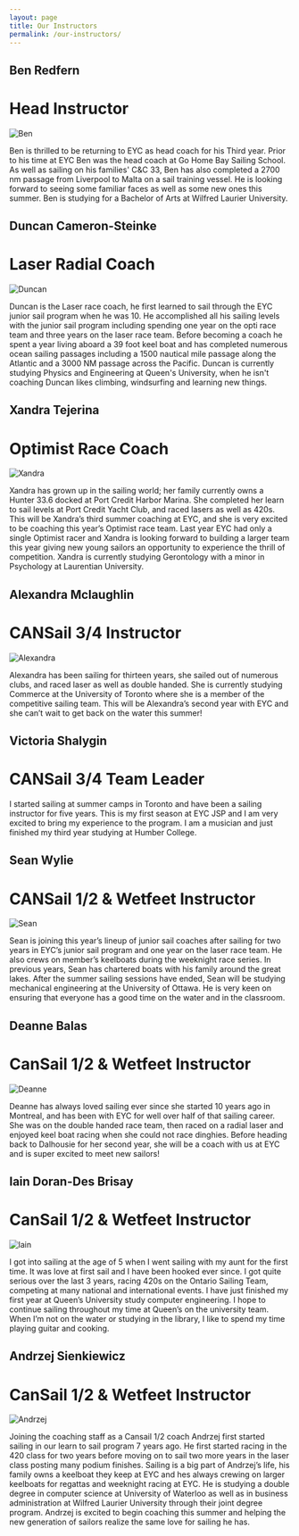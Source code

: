 ```yaml
---
layout: page
title: Our Instructors
permalink: /our-instructors/
---
```


## Ben Redfern
# Head Instructor
![Ben](/assets/our-team/ben.jpg)

Ben is thrilled to be returning to EYC as head coach for his Third year. Prior to his time at EYC Ben was the head coach at Go Home Bay Sailing School. As well as sailing on his families' C&C 33, Ben has also completed a 2700 nm passage from Liverpool to Malta on a sail training vessel. He is looking forward to seeing some familiar faces as well as some new ones this summer. Ben is studying for a Bachelor of Arts at Wilfred Laurier University.

## Duncan Cameron-Steinke
# Laser Radial Coach
![Duncan](/assets/our-team/duncan.jpg)

Duncan is the Laser race coach, he first learned to sail through the EYC junior sail program when he was 10. He accomplished all his sailing levels with the junior sail program including spending one year on the opti race team and three years on the laser race team. Before becoming a coach he spent a year living aboard a 39 foot keel boat and has completed numerous ocean sailing passages including a 1500 nautical mile passage along the Atlantic and a 3000 NM passage across the Pacific. Duncan is currently studying Physics and Engineering at Queen's University, when he isn't coaching Duncan likes climbing, windsurfing and learning new things.

## Xandra Tejerina
# Optimist Race Coach
![Xandra](/assets/our-team/xandra.jpg)

Xandra has grown up in the sailing world; her family currently owns a Hunter 33.6 docked at Port Credit Harbor Marina. She completed her learn to sail levels at Port Credit Yacht Club, and raced lasers as well as 420s. This will be Xandra’s third summer coaching at EYC, and she is very excited to be coaching this year’s Optimist race team. Last year EYC had only a single Optimist racer and Xandra is looking forward to building a larger team this year giving new young sailors an opportunity to experience the thrill of competition. Xandra is currently studying Gerontology with a minor in Psychology at Laurentian University.

## Alexandra Mclaughlin
# CANSail 3/4 Instructor
![Alexandra](/assets/our-team/alexandra.jpg)

Alexandra has been sailing for thirteen years, she sailed out of numerous clubs, and raced laser as well as double handed. She is currently studying Commerce at the University of Toronto where she is a member of the competitive sailing team. This will be Alexandra’s second year with EYC and she can’t wait to get back on the water this summer!

## Victoria Shalygin
# CANSail 3/4 Team Leader

I started sailing at summer camps in Toronto and have been a sailing instructor for five years. This is
my first season at EYC JSP and I am very excited to bring my experience to the program. I am a
musician and just finished my third year studying at Humber College.

## Sean Wylie
# CANSail 1/2 & Wetfeet Instructor
![Sean](/assets/our-team/sean.jpg)

Sean is joining this year’s lineup of junior sail coaches after sailing for two years in EYC’s junior sail program and one year on the laser race team. He also crews on member’s keelboats during the weeknight race series. In previous years, Sean has chartered boats with his family around the great lakes. After the summer sailing sessions have ended, Sean will be studying mechanical engineering at the University of Ottawa. He is very keen on ensuring that everyone has a good time on the water and in the classroom.

## Deanne Balas
# CanSail 1/2 & Wetfeet Instructor
![Deanne](/assets/our-team/deanne.jpg)

Deanne has always loved sailing ever since she started 10 years ago in Montreal, and has been with EYC for well over half of that sailing career. She was on the double handed race team, then raced on a radial laser and enjoyed keel boat racing when she could not race dinghies. Before heading back to Dalhousie for her second year, she will be a coach with us at EYC and is super excited to meet new sailors!

## Iain Doran-Des Brisay
# CanSail 1/2 & Wetfeet Instructor
![Iain](/assets/our-team/iain.jpg)

I got into sailing at the age of 5 when I went sailing with my aunt for the first time.  It was love at first sail and I have been hooked ever since.  I got quite serious over the last 3 years, racing 420s on the Ontario Sailing Team, competing at many national and international events.  I have just finished my first year at Queen’s University study computer engineering.   I hope to continue sailing throughout my time at Queen’s on the university team.  When I’m not on the water or studying in the library, I like to spend my time playing guitar and cooking. 

## Andrzej Sienkiewicz
# CanSail 1/2 & Wetfeet Instructor
![Andrzej](/assets/our-team/andrzej.jpg)

Joining the coaching staff as a Cansail 1/2 coach Andrzej first started sailing in our learn to sail program 7 years ago. He first started racing in the 420 class for two years before moving on to sail two more years in the laser class posting many podium finishes. Sailing is a big part of Andrzej’s life, his family owns a keelboat they keep at EYC and hes always crewing on larger keelboats for regattas and weeknight racing at EYC. He is studying a double degree in computer science at University of Waterloo as well as in business administration at Wilfred Laurier University through their joint degree program. Andrzej is excited to begin coaching this summer and helping the new generation of sailors realize the same love for sailing he has.

